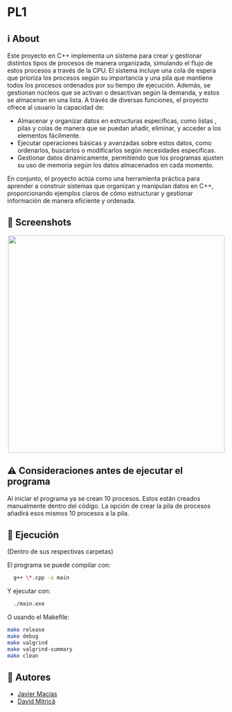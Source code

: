 # PL1

## ℹ️ About
Este proyecto en C++ implementa un sistema para crear y gestionar distintos tipos de procesos de manera organizada, simulando el flujo de estos procesos a través de la CPU. El sistema incluye una cola de espera que prioriza los procesos según su importancia y una pila que mantiene todos los procesos ordenados por su tiempo de ejecución. Además, se gestionan núcleos que se activan o desactivan según la demanda, y estos se almacenan en una lista. A través de diversas funciones, el proyecto ofrece al usuario la capacidad de:

* Almacenar y organizar datos en estructuras específicas, como listas , pilas y colas de manera que se puedan añadir, eliminar, y acceder a los elementos fácilmente.
* Ejecutar operaciones básicas y avanzadas sobre estos datos, como ordenarlos, buscarlos o modificarlos según necesidades específicas.
* Gestionar datos dinámicamente, permitiendo que los programas ajusten su uso de memoria según los datos almacenados en cada momento.
  
En conjunto, el proyecto actúa como una herramienta práctica para aprender a construir sistemas que organizan y manipulan datos en C++, proporcionando ejemplos claros de cómo estructurar y gestionar información de manera eficiente y ordenada.


## 📸 Screenshots
<div align="center">
    <img src="https://github.com/user-attachments/assets/04bfcdde-f031-490b-9f46-56c8c0633ffa" width="500">
</div>


## ⚠️ Consideraciones antes de ejecutar el programa

Al iniciar el programa ya se crean 10 procesos.
Estos están creados manualmente dentro del código.
La opción de crear la pila de procesos añadirá esos mismos 10 procesos a la pila.

## 🚀 Ejecución
(Dentro de sus respectivas carpetas)

El programa se puede compilar con:
```bash
  g++ \*.cpp -o main
```
Y ejecutar con:
```bash
  ./main.exe
```

O usando el Makefile:
```bash
make release
make debug
make valgrind
make valgrind-summary
make clean
```

## 👥 Autores

- [Javier Macías](https://github.com/Jala3400)
- [David Mitrică](https://github.com/M1tr1ca)
